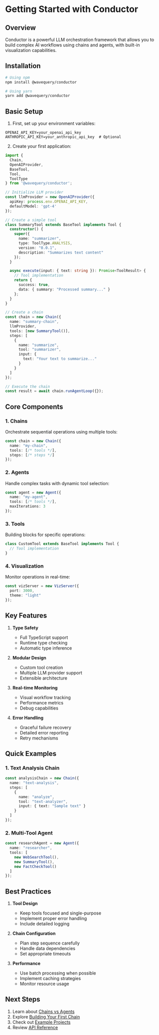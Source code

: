 # Getting Started with Conductor

## Overview
Conductor is a powerful LLM orchestration framework that allows you to build complex AI workflows using chains and agents, with built-in visualization capabilities.

## Installation

```bash
# Using npm
npm install @wavequery/conductor

# Using yarn
yarn add @wavequery/conductor
```

## Basic Setup

1. First, set up your environment variables:
```env
OPENAI_API_KEY=your_openai_api_key
ANTHROPIC_API_KEY=your_anthropic_api_key  # Optional
```

2. Create your first application:

```typescript
import { 
  Chain, 
  OpenAIProvider, 
  BaseTool, 
  Tool, 
  ToolType 
} from '@wavequery/conductor';

// Initialize LLM provider
const llmProvider = new OpenAIProvider({
  apiKey: process.env.OPENAI_API_KEY,
  defaultModel: 'gpt-4'
});

// Create a simple tool
class SummaryTool extends BaseTool implements Tool {
  constructor() {
    super({
      name: "summarizer",
      type: ToolType.ANALYSIS,
      version: "0.0.1",
      description: "Summarizes text content"
    });
  }

  async execute(input: { text: string }): Promise<ToolResult> {
    // Tool implementation
    return {
      success: true,
      data: { summary: "Processed summary..." }
    };
  }
}

// Create a chain
const chain = new Chain({
  name: "summary-chain",
  llmProvider,
  tools: [new SummaryTool()],
  steps: [
    {
      name: "summarize",
      tool: "summarizer",
      input: {
        text: "Your text to summarize..."
      }
    }
  ]
});

// Execute the chain
const result = await chain.runAgentLoop({});
```

## Core Components

### 1. Chains
Orchestrate sequential operations using multiple tools:
```typescript
const chain = new Chain({
  name: "my-chain",
  tools: [/* tools */],
  steps: [/* steps */]
});
```

### 2. Agents
Handle complex tasks with dynamic tool selection:
```typescript
const agent = new Agent({
  name: "my-agent",
  tools: [/* tools */],
  maxIterations: 3
});
```

### 3. Tools
Building blocks for specific operations:
```typescript
class CustomTool extends BaseTool implements Tool {
  // Tool implementation
}
```

### 4. Visualization
Monitor operations in real-time:
```typescript
const vizServer = new VizServer({
  port: 3000,
  theme: "light"
});
```

## Key Features

1. **Type Safety**
   - Full TypeScript support
   - Runtime type checking
   - Automatic type inference

2. **Modular Design**
   - Custom tool creation
   - Multiple LLM provider support
   - Extensible architecture

3. **Real-time Monitoring**
   - Visual workflow tracking
   - Performance metrics
   - Debug capabilities

4. **Error Handling**
   - Graceful failure recovery
   - Detailed error reporting
   - Retry mechanisms

## Quick Examples

### 1. Text Analysis Chain
```typescript
const analysisChain = new Chain({
  name: "text-analysis",
  steps: [
    {
      name: "analyze",
      tool: "text-analyzer",
      input: { text: "Sample text" }
    }
  ]
});
```

### 2. Multi-Tool Agent
```typescript
const researchAgent = new Agent({
  name: "researcher",
  tools: [
    new WebSearchTool(),
    new SummaryTool(),
    new FactCheckTool()
  ]
});
```

## Best Practices

1. **Tool Design**
   - Keep tools focused and single-purpose
   - Implement proper error handling
   - Include detailed logging

2. **Chain Configuration**
   - Plan step sequence carefully
   - Handle data dependencies
   - Set appropriate timeouts

3. **Performance**
   - Use batch processing when possible
   - Implement caching strategies
   - Monitor resource usage

## Next Steps

1. Learn about [Chains vs Agents](./chains-and-agents.md)
2. Explore [Building Your First Chain](../guides/first-chain.md)
3. Check out [Example Projects](../../examples/)
4. Review [API Reference](../api/chain.md)
